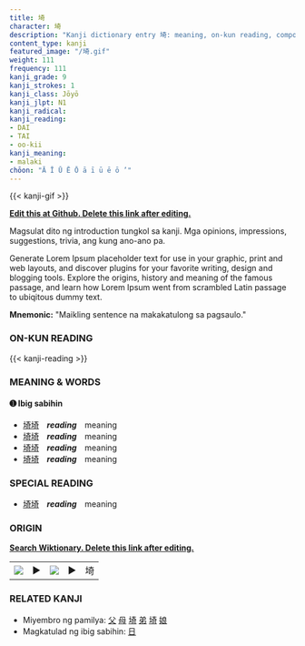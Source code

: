 ```yaml
---
title: 埼
character: 埼
description: "Kanji dictionary entry 埼: meaning, on-kun reading, compounds, origin, related kanji"
content_type: kanji
featured_image: "/埼.gif"
weight: 111
frequency: 111
kanji_grade: 9
kanji_strokes: 1
kanji_class: Jōyō
kanji_jlpt: N1
kanji_radical: 
kanji_reading: 
- DAI
- TAI
- oo-kii
kanji_meaning:
- malaki
chōon: "Ā Ī Ū Ē Ō ā ī ū ē ō ’"
---
```

[//]: # (Don't edit the line below. Kanji animated GIF code is automatically generated.)
{{< kanji-gif >}}

[//]: # (Edit below this line.)

**[Edit this at Github. Delete this link after editing.](https://github.com/tim0g/tim/tree/main/content/kanji/埼/index.md)**

Magsulat dito ng introduction tungkol sa kanji. Mga opinions, impressions, suggestions, trivia, ang kung ano-ano pa.

Generate Lorem Ipsum placeholder text for use in your graphic, print and web layouts, and discover plugins for your favorite writing, design and blogging tools. Explore the origins, history and meaning of the famous passage, and learn how Lorem Ipsum went from scrambled Latin passage to ubiqitous dummy text.
 
**Mnemonic:** "Maikling sentence na makakatulong sa pagsaulo."

### ON-KUN READING

[//]: # (Don't edit the line below. ON-KUN READING code is automatically generated.)
{{< kanji-reading >}}

### MEANING & WORDS

#### ➊ **Ibig sabihin**
  - [埼](../埼)[埼](../埼)　***reading***　meaning
  - [埼](../埼)[埼](../埼)　***reading***　meaning
  - [埼](../埼)[埼](../埼)　***reading***　meaning
  - [埼](../埼)[埼](../埼)　***reading***　meaning

### SPECIAL READING
  - [埼](../埼)[埼](../埼)　***reading***　meaning

### ORIGIN

**[Search Wiktionary. Delete this link after editing.](https://wiktionary.org/wiki/埼)**
<table class="kanji-table"><tr><td>
<img src="60px-埼-bronze.svg.png">
</td><td>▶</td><td>
<img src="60px-埼-oracle.svg.png">
</td><td>▶</td>
<td class="kanji-origin">埼</td>
</tr></table>

### RELATED KANJI
- Miyembro ng pamilya: [父](../父) [母](../母) [埼](../埼) [弟](../弟) [埼](../埼) [娘](../娘)
- Magkatulad ng ibig sabihin: [日](../日)
